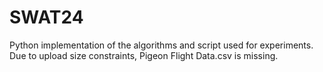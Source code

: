 # SWAT24
Python implementation of the algorithms and script used for experiments.
Due to upload size constraints, Pigeon Flight Data.csv is missing.
